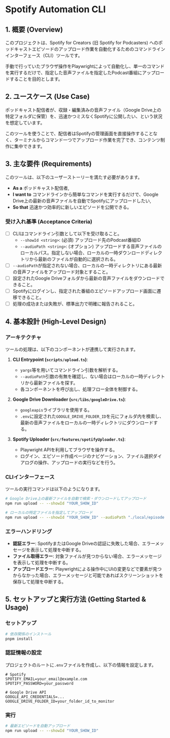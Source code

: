 # Spotify Automation CLI

## 1. 概要 (Overview)

このプロジェクトは、Spotify for Creators (旧 Spotify for Podcasters) へのポッドキャストエピソードのアップロード作業を自動化するためのコマンドラインインターフェース（CLI）ツールです。

手動で行っていたブラウザ操作をPlaywrightによって自動化し、単一のコマンドを実行するだけで、指定した音声ファイルを指定したPodcast番組にアップロードすることを目的とします。

## 2. ユースケース (Use Case)

ポッドキャスト配信者が、収録・編集済みの音声ファイル（Google Drive上の特定フォルダに保管）を、迅速かつミスなくSpotifyに公開したい、という状況を想定しています。

このツールを使うことで、配信者はSpotifyの管理画面を直接操作することなく、ターミナルからコマンド一つでアップロード作業を完了でき、コンテンツ制作に集中できます。

## 3. 主な要件 (Requirements)

このツールは、以下のユーザーストーリーを満たす必要があります。

- **As a** ポッドキャスト配信者,
- **I want to** コマンドラインから簡単なコマンドを実行するだけで、Google Drive上の最新の音声ファイルを自動でSpotifyにアップロードしたい,
- **So that** 迅速かつ効率的に新しいエピソードを公開できる。

### 受け入れ基準 (Acceptance Criteria)

- [ ] CLIはコマンドライン引数として以下を受け取ること。
  - `--showId <string>`: (必須) アップロード先のPodcast番組ID
  - `--audioPath <string>`: (オプション) アップロードする音声ファイルのローカルパス。指定しない場合、ローカルの一時ダウンロードディレクトリから最新のファイルが自動的に選択される。
- [ ] `--audioPath`が指定されない場合、ローカルの一時ディレクトリにある最新の音声ファイルをアップロード対象とすること。
- [ ] 設定されたGoogle Driveフォルダから最新の音声ファイルをダウンロードできること。
- [ ] Spotifyにログインし、指定された番組のエピソードアップロード画面に遷移できること。
- [ ] 処理の成功または失敗が、標準出力で明確に報告されること。

## 4. 基本設計 (High-Level Design)

### アーキテクチャ

ツールの処理は、以下のコンポーネントが連携して実行されます。

1.  **CLI Entrypoint (`scripts/upload.ts`)**:
    - `yargs`等を用いてコマンドライン引数を解析する。
    - `--audioPath`引数の有無を確認し、ない場合はローカルの一時ディレクトリから最新ファイルを探す。
    - 各コンポーネントを呼び出し、処理フロー全体を制御する。

2.  **Google Drive Downloader (`src/libs/googleDrive.ts`)**:
    - `googleapis`ライブラリを使用する。
    - `.env`に設定された`GOOGLE_DRIVE_FOLDER_ID`を元にフォルダ内を検索し、最新の音声ファイルをローカルの一時ディレクトリにダウンロードする。

3.  **Spotify Uploader (`src/features/spotifyUploader.ts`)**:
    - Playwright APIを利用してブラウザを操作する。
    - ログイン、エピソード作成ページのナビゲーション、ファイル選択ダイアログの操作、アップロードの実行などを行う。

### CLIインターフェース

ツールの実行コマンドは以下のようになります。

```bash
# Google Drive上の最新ファイルを自動で検索・ダウンロードしてアップロード
npm run upload -- --showId "YOUR_SHOW_ID"

# ローカルの特定ファイルを指定してアップロード
npm run upload -- --showId "YOUR_SHOW_ID" --audioPath "./local/episode.mp3"
```

### エラーハンドリング

- **認証エラー**: SpotifyまたはGoogle Driveの認証に失敗した場合、エラーメッセージを表示して処理を中断する。
- **ファイル取得エラー**: 対象ファイルが見つからない場合、エラーメッセージを表示して処理を中断する。
- **アップロードエラー**: Playwrightによる操作中にUIの変更などで要素が見つからなかった場合、エラーメッセージと可能であればスクリーンショットを保存して処理を中断する。

## 5. セットアップと実行方法 (Getting Started & Usage)

### セットアップ

```bash
# 依存関係のインストール
pnpm install
```

### 認証情報の設定

プロジェクトのルートに`.env`ファイルを作成し、以下の情報を設定します。

```
# Spotify
SPOTIFY_EMAIL=your_email@example.com
SPOTIFY_PASSWORD=your_password

# Google Drive API
GOOGLE_API_CREDENTIALS=...
GOOGLE_DRIVE_FOLDER_ID=your_folder_id_to_monitor
```

### 実行

```bash
# 最新エピソードを自動アップロード
npm run upload -- --showId "YOUR_SHOW_ID"
```